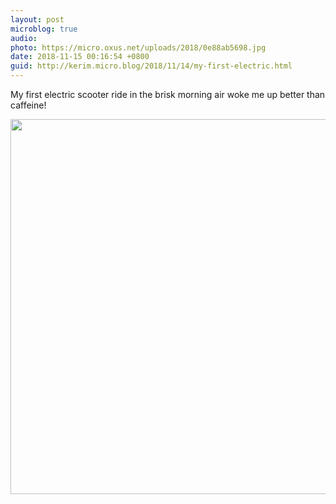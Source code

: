 ```yaml
---
layout: post
microblog: true
audio: 
photo: https://micro.oxus.net/uploads/2018/0e88ab5698.jpg
date: 2018-11-15 00:16:54 +0800
guid: http://kerim.micro.blog/2018/11/14/my-first-electric.html
---
```

My first electric scooter ride in the brisk morning air woke me up better than caffeine!

<img src="https://micro.oxus.net/uploads/2018/0e88ab5698.jpg" width="600" height="600" />
